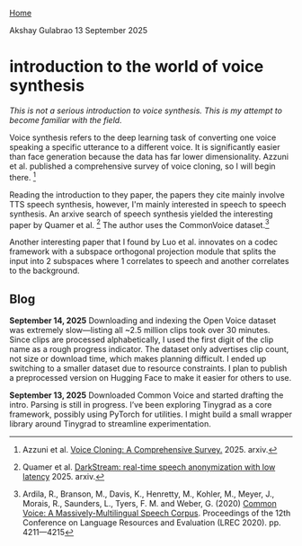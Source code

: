 [Home](./index.html)

Akshay Gulabrao 13 September 2025

# introduction to the world of voice synthesis

*This is not a serious introduction to voice synthesis. This is my attempt to become familiar with the field.*

Voice synthesis refers to the deep learning task of converting one voice speaking a specific utterance to a different voice. It is significantly easier than face generation because the data has far lower dimensionality. Azzuni et al. published a comprehensive survey of voice cloning, so I will begin there. [^1]

Reading the introduction to they paper, the papers they cite mainly involve TTS speech synthesis, however, I'm mainly interested in speech to speech synthesis. An arxive search of speech synthesis yielded the interesting paper by Quamer et al. [^2] The author uses the CommonVoice dataset.[^3]

Another interesting paper that I found by Luo et al. innovates on a codec framework with a subspace orthogonal projection module that splits the input into 2 subspaces where 1 correlates to speech and another correlates to the background. 


## Blog


**September 14, 2025**
Downloading and indexing the Open Voice dataset was extremely slow—listing all ~2.5 million clips took over 30 minutes. Since clips are processed alphabetically, I used the first digit of the clip name as a rough progress indicator. The dataset only advertises clip count, not size or download time, which makes planning difficult. I ended up switching to a smaller dataset due to resource constraints. I plan to publish a preprocessed version on Hugging Face to make it easier for others to use.

**September 13, 2025**
Downloaded Common Voice and started drafting the intro. Parsing is still in progress. I’ve been exploring Tinygrad as a core framework, possibly using PyTorch for utilities. I might build a small wrapper library around Tinygrad to streamline experimentation.

[^1]: Azzuni et al. [Voice Cloning: A Comprehensive Survey.](https://arxiv.org/pdf/2505.00579) 2025. arxiv. 
[^2]: Quamer et al. [DarkStream: real-time speech anonymization with low latency](https://arxiv.org/pdf/2509.04667) 2025. arxiv.
[^3]: Ardila, R., Branson, M., Davis, K., Henretty, M., Kohler, M., Meyer, J., Morais, R., Saunders, L., Tyers, F. M. and Weber, G. (2020) [Common Voice: A Massively-Multilingual Speech Corpus](https://arxiv.org/pdf/1912.06670). Proceedings of the 12th Conference on Language Resources and Evaluation (LREC 2020). pp. 4211—4215
[^4]: Wenhan Yao, Fen Xiao, Xiarun Chen, Jia Liu, YongQiang He, Weiping Wen. [Pureformer-VC: Non-parallel Voice Conversion with Pure Stylized Transformer Blocks and Triplet Discriminative Training](https://arxiv.org/pdf/2506.08348). IJCNN2025.
[^5]: [babyvedat/VCTK](https://huggingface.co/datasets/badayvedat/VCTK)
